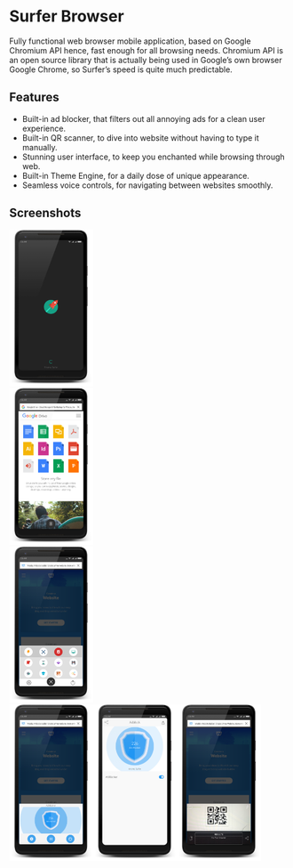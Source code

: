 # Surfer Browser
Fully functional web browser mobile application, based on Google Chromium API hence, fast enough for all browsing needs. Chromium API is an open source library that is actually being used in Google’s own browser Google Chrome, so Surfer’s speed is quite much predictable.

## Features
-	Built-in ad blocker, that filters out all annoying ads for a clean user experience.
-	Built-in QR scanner, to dive into website without having to type it manually.
-	Stunning user interface, to keep you enchanted while browsing through web.
-	Built-in Theme Engine, for a daily dose of unique appearance.
-	Seamless voice controls, for navigating between websites smoothly.

## Screenshots
<div width="2.5%"></div><img src="Screenshot/Splash.png" width="30%"><div width="2.5%"></div><img src="Screenshot/Home.png" width="30%"><div width="2.5%"></div><img src="Screenshot/Menu.png" width="30%"><div width="2.5%"></div>
<img src="Screenshot/Ad_mini.png" width="30%"><img src="Screenshot/Ad_main.png" width="30%"><img src="Screenshot/Qr.png" width="30%">


